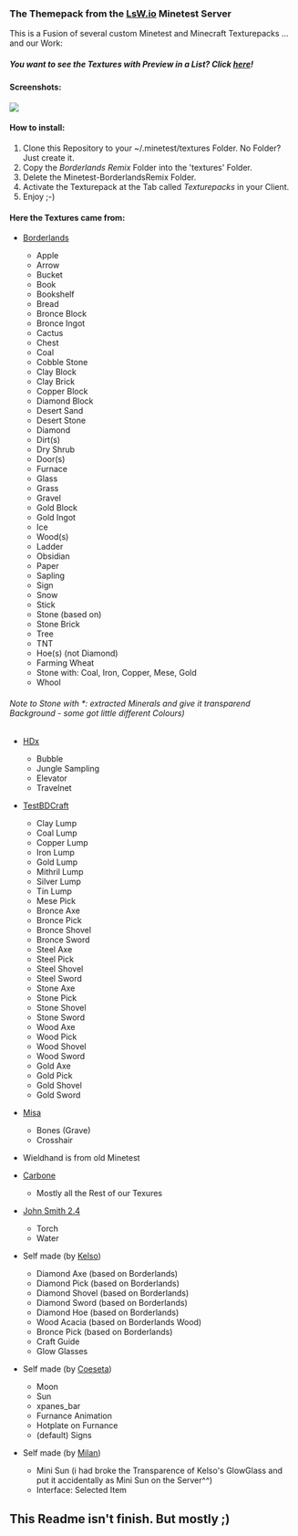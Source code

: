 ### The Themepack from the [LsW.io](https://linux-statt-windows.org) Minetest Server

This is a Fusion of several custom Minetest and Minecraft Texturepacks ... and our Work:

##### You want to see the Textures with Preview in a List? Click [**here**](https://mtcloud.tchncs.de/index.php/s/fbSt82MrXkOJZQR)!

#### Screenshots:

![](https://linux-statt-windows.org/uploads/files/upload-41022f60-1986-44d4-b82d-a72638f627a0.jpg)

#### How to install:

1. Clone this Repository to your ~/.minetest/textures Folder. No Folder? Just create it.
2. Copy the *Borderlands Remix* Folder into the 'textures' Folder.
3. Delete the Minetest-BorderlandsRemix Folder.
4. Activate the Texturepack at the Tab called *Texturepacks* in your Client.
5. Enjoy ;-)

#### Here the Textures came from:


* [Borderlands](http://resourcepack.net/bordercraft-resource-pack/)
   
    * Apple
    * Arrow
    * Bucket
    * Book
    * Bookshelf
    * Bread
	* Bronce Block
	* Bronce Ingot
    * Cactus
    * Chest
    * Coal
    * Cobble Stone
	* Clay Block
	* Clay Brick
	* Copper Block
	* Diamond Block
    * Desert Sand
    * Desert Stone
    * Diamond
    * Dirt(s)
	* Dry Shrub
    * Door(s)
    * Furnace
    * Glass
    * Grass
    * Gravel
	* Gold Block
	* Gold Ingot
    * Ice
    * Wood(s)
    * Ladder
    * Obsidian
    * Paper
    * Sapling
    * Sign
    * Snow
    * Stick
    * Stone (based on)
    * Stone Brick
    * Tree
    * TNT
    * Hoe(s) (not Diamond)
    * Farming Wheat
    * Stone with: Coal, Iron, Copper, Mese, Gold
    * Whool

###### Note to Stone with *: extracted Minerals and give it transparend Background - some got little different Colours)

* [HDx](https://forum.minetest.net/viewtopic.php?pid=19702)
   
	* Bubble
	* Jungle Sampling  
	* Elevator
	* Travelnet

* [TestBDCraft](https://forum.minetest.net/viewtopic.php?id=5427)
	
	* Clay Lump
	* Coal Lump
	* Copper Lump
	* Iron Lump
	* Gold Lump
	* Mithril Lump
	* Silver Lump
	* Tin Lump
	* Mese Pick
	* Bronce Axe
	* Bronce Pick
	* Bronce Shovel
	* Bronce Sword
	* Steel Axe
	* Steel Pick
	* Steel Shovel
	* Steel Sword
	* Stone Axe
	* Stone Pick
	* Stone Shovel
	* Stone Sword
	* Wood Axe
	* Wood Pick
	* Wood Shovel
	* Wood Sword
	* Gold Axe
	* Gold Pick
	* Gold Shovel
	* Gold Sword

* [Misa](http://resourcepack.net/misas-realistic-resource-pack/)
	
	* Bones (Grave)   
	* Crosshair

* Wieldhand is from old Minetest

* [Carbone](https://forum.minetest.net/viewtopic.php?f=15&t=9033&start=100)
	* Mostly all the Rest of our Texures

* [John Smith 2.4](http://thatraspberrypiserver.raspberryip.com/Infinatum_Minetest/texture_packs.html)

    * Torch
    * Water

* Self made (by [Kelso](https://github.com/commanderkelso))

	* Diamond Axe (based on Borderlands)
	* Diamond Pick (based on Borderlands)
	* Diamond Shovel (based on Borderlands)
	* Diamond Sword (based on Borderlands)
	* Diamond Hoe (based on Borderlands)
	* Wood Acacia (based on Borderlands Wood)
	* Bronce Pick (based on Borderlands)
	* Craft Guide
	* Glow Glasses

* Self made (by [Coeseta]())

    * Moon
    * Sun
    * xpanes_bar
    * Furnance Animation
    * Hotplate on Furnance
    * (default) Signs

* Self made (by [Milan](https://github.com/tchncs))

	* Mini Sun 
	(i had broke the Transparence of Kelso's GlowGlass and put it accidentally as Mini Sun on the Server^^)
	* Interface: Selected Item






	



## This Readme isn't finish. But mostly ;)
